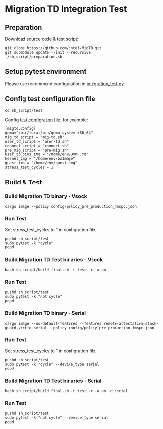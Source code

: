 # Migration TD Integration Test
## Preparation
Download source code & test script:
```
git clone https://github.com/intel/MigTD.git
git submodule update --init --recursive
./sh_script/preparation.sh
```
## Setup pytest environment
Please use recommend configuration in [integration_test.py](../sh_script/test/integration_test.py).

## Config test configuration file
```
cd sh_script/test
```
Config [test configration file](../sh_script/test/conf/pyproject.toml), for example:
```
[migtd.config]
qemu="/usr/local/bin/qemu-system-x86_64"
mig_td_script = "mig-td.sh"
user_td_script = "user-td.sh"
connect_script = "connect.sh"
pre_mig_script = "pre-mig.sh"
user_td_bios_img = "/home/env/OVMF.fd"
kernel_img = "/home/env/bzImage"
guest_img = "/home/env/guest.img"
stress_test_cycles = 1
```
## Build & Test
### Build Migration TD binary - Vsock
```
cargo image --policy config/policy_pre_production_fmspc.json
```
### Run Test
Set stress_test_cycles to 1 in configration file.
```
pushd sh_script/test
sudo pytest -k "cycle"
popd
```
### Build Migration TD Test binaries - Vsock
```
bash sh_script/build_final.sh -t test -c -a on
```
### Run Test
```
pushd sh_script/test
sudo pytest -k "not cycle"
popd
```
### Build Migration TD binary - Serial
```
cargo image --no-default-features --features remote-attestation,stack-guard,virtio-serial --policy config/policy_pre_production_fmspc.json
```
### Run Test
Set stress_test_cycles to 1 in configration file.
```
pushd sh_script/test
sudo pytest -k "cycle" --device_type serial
popd
```
### Build Migration TD Test binaries - Serial
```
bash sh_script/build_final.sh -t test -c -a on -d serial
```
### Run Test
```
pushd sh_script/test
sudo pytest -k "not cycle" --device_type serial
popd
```
